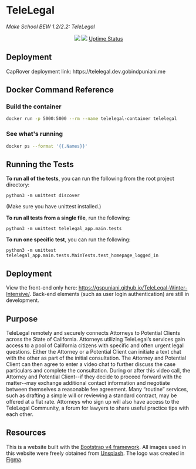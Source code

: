 # TeleLegal

<i>Make School BEW 1.2/2.2: TeleLegal</i>

<p align="center">
    <!-- image size  -->
    <img src="https://img.shields.io/docker/image-size/gobind1/telelegal/first-tag" />
    <!-- build status -->
    <img src="https://img.shields.io/docker/cloud/build/gobind1/telelegal" />
    <!-- website monitoring -->
    <a href="https://statuspage.freshping.io/58884-TeleLegalStatus">Uptime Status</a>
</p>


## Deployment
<p>CapRover deployment link: https://telelegal.dev.gobindpuniani.me</p>


## Docker Command Reference


### Build the container

```bash
docker run -p 5000:5000 --rm --name telelegal-container telelegal
```


### See what's running

```bash
docker ps --format '{{.Names}}'
```


## Running the Tests

**To run all of the tests**, you can run the following from the root project directory:

```
python3 -m unittest discover
```

(Make sure you have unittest installed.)

**To run all tests from a single file**, run the following:

```
python3 -m unittest telelegal_app.main.tests
```

**To run one specific test**, you can run the following:

```
python3 -m unittest telelegal_app.main.tests.MainTests.test_homepage_logged_in
```


## Deployment
View the front-end only here: https://gspuniani.github.io/TeleLegal-Winter-Intensive/. Back-end elements (such as user login authentication) are still in development.

## Purpose
TeleLegal remotely and securely connects Attorneys to Potential Clients across the State of California. Attorneys utilizing TeleLegal’s services gain access to a pool of California citizens with specific and often urgent legal questions. Either the Attorney or a Potential Client can initiate a text chat with the other as part of the initial consultation. The Attorney and Potential Client can then agree to enter a video chat to further discuss the case particulars and complete the consultation. During or after this video call, the Attorney and Potential Client--if they decide to proceed forward with the matter--may exchange additional contact information and negotiate between themselves a reasonable fee agreement. Many “routine” services, such as drafting a simple will or reviewing a standard contract, may be offered at a flat rate. Attorneys who sign up will also have access to the TeleLegal Community, a forum for lawyers to share useful practice tips with each other.

## Resources
This is a website built with the [Bootstrap v4 framework](https://getbootstrap.com). All images used in this website were freely obtained from [Unsplash](https://unsplash.com). The logo was created in [Figma](https://www.figma.com). 



